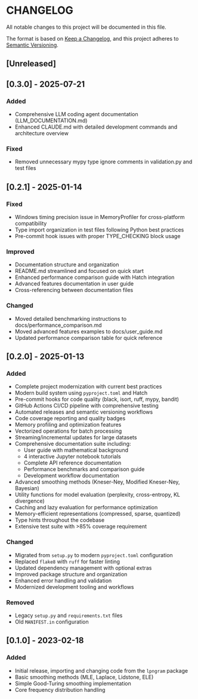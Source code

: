 # CHANGELOG

All notable changes to this project will be documented in this file.

The format is based on [Keep a Changelog](https://keepachangelog.com/en/1.0.0/),
and this project adheres to [Semantic Versioning](https://semver.org/spec/v2.0.0.html).

## [Unreleased]

## [0.3.0] - 2025-07-21

### Added
- Comprehensive LLM coding agent documentation (LLM_DOCUMENTATION.md)
- Enhanced CLAUDE.md with detailed development commands and architecture overview

### Fixed
- Removed unnecessary mypy type ignore comments in validation.py and test files

## [0.2.1] - 2025-01-14

### Fixed
- Windows timing precision issue in MemoryProfiler for cross-platform compatibility
- Type import organization in test files following Python best practices  
- Pre-commit hook issues with proper TYPE_CHECKING block usage

### Improved
- Documentation structure and organization
- README.md streamlined and focused on quick start
- Enhanced performance comparison guide with Hatch integration
- Advanced features documentation in user guide
- Cross-referencing between documentation files

### Changed
- Moved detailed benchmarking instructions to docs/performance_comparison.md
- Moved advanced features examples to docs/user_guide.md
- Updated performance comparison table for quick reference

## [0.2.0] - 2025-01-13

### Added
- Complete project modernization with current best practices
- Modern build system using `pyproject.toml` and Hatch
- Pre-commit hooks for code quality (black, isort, ruff, mypy, bandit)
- GitHub Actions CI/CD pipeline with comprehensive testing
- Automated releases and semantic versioning workflows
- Code coverage reporting and quality badges
- Memory profiling and optimization features
- Vectorized operations for batch processing
- Streaming/incremental updates for large datasets
- Comprehensive documentation suite including:
  - User guide with mathematical background
  - 4 interactive Jupyter notebook tutorials
  - Complete API reference documentation
  - Performance benchmarks and comparison guide
  - Development workflow documentation
- Advanced smoothing methods (Kneser-Ney, Modified Kneser-Ney, Bayesian)
- Utility functions for model evaluation (perplexity, cross-entropy, KL divergence)
- Caching and lazy evaluation for performance optimization
- Memory-efficient representations (compressed, sparse, quantized)
- Type hints throughout the codebase
- Extensive test suite with >85% coverage requirement

### Changed
- Migrated from `setup.py` to modern `pyproject.toml` configuration
- Replaced `flake8` with `ruff` for faster linting
- Updated dependency management with optional extras
- Improved package structure and organization
- Enhanced error handling and validation
- Modernized development tooling and workflows

### Removed
- Legacy `setup.py` and `requirements.txt` files
- Old `MANIFEST.in` configuration

## [0.1.0] - 2023-02-18

### Added
- Initial release, importing and changing code from the `lpngram` package
- Basic smoothing methods (MLE, Laplace, Lidstone, ELE)
- Simple Good-Turing smoothing implementation
- Core frequency distribution handling
